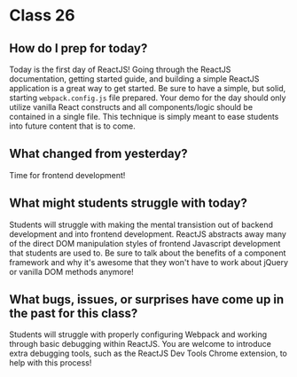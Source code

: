 # Class 26

## How do I prep for today?
Today is the first day of ReactJS!  Going through the ReactJS documentation, getting started guide, and building a simple ReactJS application is a great way to get started.  Be sure to have a simple, but solid, starting `webpack.config.js` file prepared.  Your demo for the day should only utilize vanilla React constructs and all components/logic should be contained in a single file.  This technique is simply meant to ease students into future content that is to come.

## What changed from yesterday? 
Time for frontend development!

## What might students struggle with today? 
Students will struggle with making the mental transistion out of backend development and into frontend development.  ReactJS abstracts away many of the direct DOM manipulation styles of frontend Javascript development that students are used to.  Be sure to talk about the benefits of a component framework and why it's awesome that they won't have to work about jQuery or vanilla DOM methods anymore!

## What bugs, issues, or surprises have come up in the past for this class?
Students will struggle with properly configuring Webpack and working through basic debugging within ReactJS.  You are welcome to introduce extra debugging tools, such as the ReactJS Dev Tools Chrome extension, to help with this process!